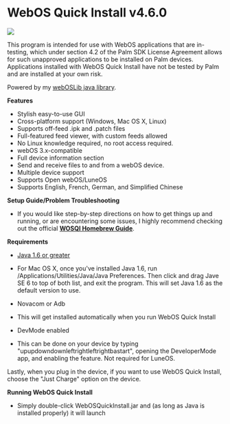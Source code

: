 WebOS Quick Install v4.6.0
===================

[![](http://i57.tinypic.com/rc7all_th.png)](http://oi57.tinypic.com/rc7all.jpg)


This program is intended for use with WebOS applications that are in-testing, which under section 4.2 of the Palm SDK License Agreement allows for such unapproved applications to be installed on Palm devices.  Applications installed with WebOS Quick Install have not be tested by Palm and are installed at your own risk.

Powered by my [webOSLib java library](https://github.com/JayCanuck/java-weboslib).

**Features**

* Stylish easy-to-use GUI
* Cross-platform support (Windows, Mac OS X, Linux)
* Supports off-feed .ipk and .patch files
* Full-featured feed viewer, with custom feeds allowed
* No Linux knowledge required, no root access required.
* webOS 3.x-compatible
* Full device information section
* Send and receive files to and from a webOS device.
* Multiple device support
* Supports Open webOS/LuneOS
* Supports English, French, German, and Simplified Chinese


**Setup Guide/Problem Troubleshooting**
* If you would like step-by-step directions on how to get things up and running, or are encountering some issues, I highly recommend checking out the official **[WOSQI Homebrew Guide]("http://bit.ly/wosqi-guide")**.


**Requirements**

* [Java 1.6 or greater]("http://www.java.com/en/download/manual.jsp")
 * For Mac OS X, once you've installed Java 1.6, run /Applications/Utilities/Java/Java Preferences. Then click and drag Jave SE 6 to top of both list, and exit the program. This will set Java 1.6 as the default version to use.

* Novacom or Adb
 * This will get installed automatically when you run WebOS Quick Install

* DevMode enabled
 * This can be done on your device by typing "upupdowndownleftrightleftrightbastart", opening the DeveloperMode app, and enabling the feature. Not required for LuneOS.

Lastly, when you plug in the device, if you want to use WebOS Quick Install, choose the "Just Charge" option on the device.

**Running WebOS Quick Install**

* Simply double-click WebOSQuickInstall.jar and (as long as Java is installed properly) it will launch
